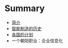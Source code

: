 # Summary

* [简介](README.md)
* [智能制造的历史](chapter1.md)
* [各国的计划](ge_guo_de_ji_hua.md)
* 一个朝阳职业：企业信息化

